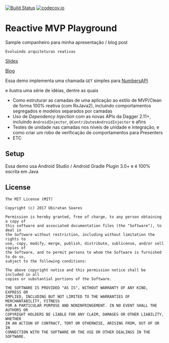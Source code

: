 [![Build Status](https://circleci.com/gh/ubiratansoares/reactive-architectures-playground.svg?style=shield&circle-token=6aa6dfc358b4aefd33c374915401ba0f92f8bc50)](https://circleci.com/gh/ubiratansoares/reactive-architectures-playground)
[![codecov.io](https://codecov.io/gh/ubiratansoares/reactive-architectures-playground/branch/master/graph/badge.svg)](https://codecov.io/gh/ubiratansoares/reactive-architectures-playground)


# Reactive MVP Playground

Sample companheiro para minha apresentação / blog post 

`Evoluindo arquiteturas reativas`

[Slides](https://speakerdeck.com/ubiratansoares/evoluindo-arquiteturas-reativas)

[Blog](https://ubiratansoares.github.io/reactive-architectures)

Essa demo implementa uma chamada `GET` simples para [NumbersAPI](http://numbersapi.com/)

e ilustra uma série de idéias, dentre as quais

- Como estruturar as camadas de uma aplicação ao estilo de MVP/Clean de forma 100% reativa (com RxJava2), incluindo comportamentos segregados e modelos separados por camadas
- Uso de _Dependency Injection_ com as novas APIs da Dagger 2.11+, incluindo `AndroidInjector`, `@ContributesAndroidInjector` e afins
- Testes de unidade nas camadas nos níveis de unidade e integração, e como criar um robo de verificação de comportamentos para Presenters
- ETC


## Setup

Essa demo usa Android Studio / Android Gradle Plugin 3.0+ e é 100% escrita em Java


## License
```
The MIT License (MIT)

Copyright (c) 2017 Ubiratan Soares

Permission is hereby granted, free of charge, to any person obtaining a copy of
this software and associated documentation files (the "Software"), to deal in
the Software without restriction, including without limitation the rights to
use, copy, modify, merge, publish, distribute, sublicense, and/or sell copies of
the Software, and to permit persons to whom the Software is furnished to do so,
subject to the following conditions:

The above copyright notice and this permission notice shall be included in all
copies or substantial portions of the Software.

THE SOFTWARE IS PROVIDED "AS IS", WITHOUT WARRANTY OF ANY KIND, EXPRESS OR
IMPLIED, INCLUDING BUT NOT LIMITED TO THE WARRANTIES OF MERCHANTABILITY, FITNESS
FOR A PARTICULAR PURPOSE AND NONINFRINGEMENT. IN NO EVENT SHALL THE AUTHORS OR
COPYRIGHT HOLDERS BE LIABLE FOR ANY CLAIM, DAMAGES OR OTHER LIABILITY, WHETHER
IN AN ACTION OF CONTRACT, TORT OR OTHERWISE, ARISING FROM, OUT OF OR IN
CONNECTION WITH THE SOFTWARE OR THE USE OR OTHER DEALINGS IN THE SOFTWARE.
```